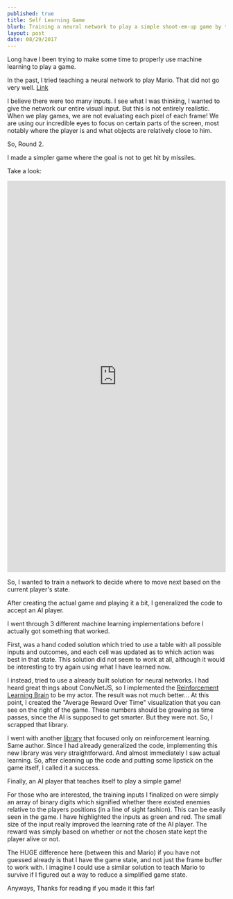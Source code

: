 ```yaml
---
published: true
title: Self Learning Game
blurb: Training a neural network to play a simple shoot-em-up game by trial and error
layout: post
date: 08/29/2017
---
```


Long have I been trying to make some time to properly use machine learning to
play a game.

In the past, I tried teaching a neural network to play Mario. That did not go very well. [Link](http://richard.vanderdys.blog/posts/stupid-mario.html)

I believe there were too many inputs. I see what I was thinking, I wanted to give the network our entire visual input. But this is not entirely realistic. When we play games, we are not evaluating each pixel of each frame! We are using our incredible eyes to focus on certain parts of the screen, most notably where the player is and what objects are relatively close to him.

So, Round 2.

I made a simpler game where the goal is not to get hit by missiles.

Take a look:

<iframe style="width: 100%; height: 900px;" src="https://dijs.github.io/ai-dodger/" allowfullscreen="allowfullscreen" frameborder="0"></iframe>

So, I wanted to train a network to decide where to move next based on the current player's state.

After creating the actual game and playing it a bit, I generalized the code to
accept an AI player.

I went through 3 different machine learning implementations before I actually got something that worked.

First, was a hand coded solution which tried to use a table with all possible
inputs and outcomes, and each cell was updated as to which action was best in that state. This solution did not seem to work at all, although it would be interesting to try again using what I have learned now.

I instead, tried to use a already built solution for neural networks. I had heard great things about ConvNetJS, so I implemented the [Reinforcement Learning Brain](http://cs.stanford.edu/people/karpathy/convnetjs/demo/rldemo.html) to be my actor. The result was not much better... At this point, I created the "Average Reward Over Time" visualization that you can see on the right of the game. These numbers should be growing as time passes, since the AI is supposed to get smarter. But they were not. So, I scrapped that library.

I went with another [library](http://cs.stanford.edu/people/karpathy/reinforcejs/) that focused only on reinforcement learning. Same author. Since I had already generalized the code, implementing this new library was very straightforward. And almost immediately I saw actual learning. So, after cleaning up the code and putting some lipstick on the game itself, I called it a success.

Finally, an AI player that teaches itself to play a simple game!

For those who are interested, the training inputs I finalized on were simply an array of binary digits which signified whether there existed enemies relative to the players positions (in a line of sight fashion). This can be easily seen in the game. I have highlighted the inputs as green and red. The small size of the input really improved the learning rate of the AI player. The reward was simply based on whether or not the chosen state kept the player alive or not.

The HUGE difference here (between this and Mario) if you have not guessed already is that I have the game state, and not just the frame buffer to work with. I imagine I could use a similar solution to teach Mario to survive if I figured out a way to reduce a simplified game state.

Anyways, Thanks for reading if you made it this far!
